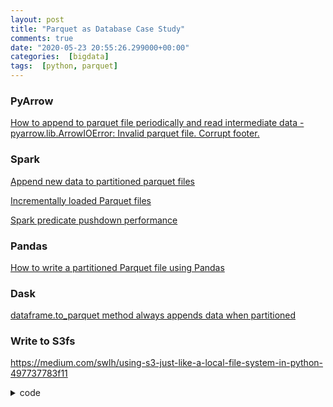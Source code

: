 ```yaml
---
layout: post
title: "Parquet as Database Case Study"
comments: true
date: "2020-05-23 20:55:26.299000+00:00"
categories:  [bigdata]
tags:  [python, parquet]
---
```




### PyArrow

[How to append to parquet file periodically and read intermediate data - pyarrow.lib.ArrowIOError: Invalid parquet file. Corrupt footer.](https://github.com/apache/arrow/issues/3203)

### Spark
[Append new data to partitioned parquet files](https://stackoverflow.com/questions/34935393/append-new-data-to-partitioned-parquet-files)

[Incrementally loaded Parquet files](https://aseigneurin.github.io/2017/03/14/incrementally-loaded-parquet-files.html)

[Spark predicate pushdown performance](https://stackoverflow.com/questions/51851827/spark-predicate-pushdown-performance)

### Pandas
[How to write a partitioned Parquet file using Pandas](https://stackoverflow.com/questions/52934265/how-to-write-a-partitioned-parquet-file-using-pandas)

### Dask
[dataframe.to_parquet method always appends data when partitioned](https://github.com/dask/dask/issues/5873)



### Write to S3fs
https://medium.com/swlh/using-s3-just-like-a-local-file-system-in-python-497737783f11
<details>
<summary>code</summary>
    
```python
import s3fs
import pickle
import json
import numpy as np

  json.dump(model_options, s3.open(f"{BUCKET_NAME}/options_{model_options['name'] + str(np.random.randint(10000))}.json",'w'))

  pickle.dump(model, s3.open(f"{BUCKET_NAME}/model_{model_options['name'] + str(np.random.randint(10000))}.pkl",'w'))
```
